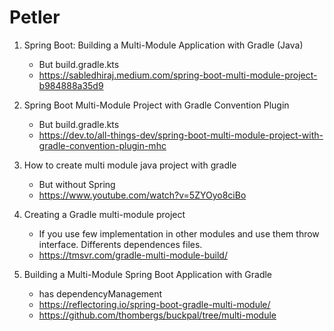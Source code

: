 # Petler

1. Spring Boot: Building a Multi-Module Application with Gradle (Java)
   - But build.gradle.kts
   - https://sabledhiraj.medium.com/spring-boot-multi-module-project-b984888a35d9

2. Spring Boot Multi-Module Project with Gradle Convention Plugin
   - But build.gradle.kts
   - https://dev.to/all-things-dev/spring-boot-multi-module-project-with-gradle-convention-plugin-mhc

3. How to create multi module java project with gradle
   - But without Spring
   - https://www.youtube.com/watch?v=5ZYOyo8ciBo

4. Creating a Gradle multi-module project
   - If you use few implementation in other modules and use them throw interface. Differents dependences files.
   - https://tmsvr.com/gradle-multi-module-build/

5. Building a Multi-Module Spring Boot Application with Gradle
   - has dependencyManagement
   - https://reflectoring.io/spring-boot-gradle-multi-module/
   - https://github.com/thombergs/buckpal/tree/multi-module


